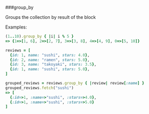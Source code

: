 ###group_by

Groups the collection by result of the block

Examples:

```ruby
(1..10).group_by { |i| i % 5 }
=> {1=>[1, 6], 2=>[2, 7], 3=>[3, 8], 4=>[4, 9], 0=>[5, 10]}
```

```ruby
reviews = [
  {id: 1, name: "sushi", stars: 4.0},
  {id: 2, name: "ramen", stars: 5.0},
  {id: 3, name: "takoyaki", stars: 3.5},
  {id: 1, name: "sushi", stars: 5.0},
]

grouped_reviews = reviews.group_by { |review| review[:name] }
grouped_reviews.fetch("sushi")
=> [
  {:id=>1, :name=>"sushi", :stars=>4.0},
  {:id=>1, :name=>"sushi", :stars=>5.0}
]
```
